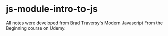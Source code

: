 # js-module-intro-to-js
All notes were developed from Brad Traversy's Modern Javascript From the Beginning course on Udemy.
